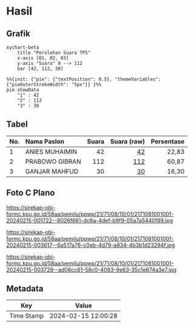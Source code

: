 # Hasil

## Grafik

```mermaid
xychart-beta
    title "Perolehan Suara TPS"
    x-axis [01, 02, 03]
    y-axis "Suara" 0 --> 112
    bar [42, 112, 30]
```

```mermaid
%%{init: {"pie": {"textPosition": 0.5}, "themeVariables": {"pieOuterStrokeWidth": "5px"}} }%%
pie showData
    "1" : 42
    "2" : 112
    "3" : 30
```

## Tabel

| No. | Nama Paslon    | Suara | Suara (raw) | Persentase |
|:--- |:-------------- | -----:| -----------:| ----------:|
| 1   | ANIES MUHAIMIN | 42    | [42][p-1]   | 22,83      |
| 2   | PRABOWO GIBRAN | 112   | [112][p-2]  | 60,87      |
| 3   | GANJAR MAHFUD  | 30    | [30][p-3]   | 16,30      |


[p-1]: https://github.com/gigit-pemilu/pemilu-2024-21-kepulauan-riau/blob/main/pilpres/hitung-suara/sub/21-kepulauan-riau/sub/71-kota-batam/sub/08-galang/sub/1001-sijantung/sub/001-tps/sub/paslon-1.txt
[p-2]: https://github.com/gigit-pemilu/pemilu-2024-21-kepulauan-riau/blob/main/pilpres/hitung-suara/sub/21-kepulauan-riau/sub/71-kota-batam/sub/08-galang/sub/1001-sijantung/sub/001-tps/sub/paslon-2.txt
[p-3]: https://github.com/gigit-pemilu/pemilu-2024-21-kepulauan-riau/blob/main/pilpres/hitung-suara/sub/21-kepulauan-riau/sub/71-kota-batam/sub/08-galang/sub/1001-sijantung/sub/001-tps/sub/paslon-3.txt

## Foto C Plano

https://sirekap-obj-formc.kpu.go.id/58aa/pemilu/ppwp/21/71/08/10/01/2171081001001-20240215-001722--8026f661-dc6a-4def-b9f9-05a7a5440f89.jpg

https://sirekap-obj-formc.kpu.go.id/58aa/pemilu/ppwp/21/71/08/10/01/2171081001001-20240215-003617--6a517a76-c0eb-4d79-a834-4b3b1d23294f.jpg

https://sirekap-obj-formc.kpu.go.id/58aa/pemilu/ppwp/21/71/08/10/01/2171081001001-20240215-003729--ad06cc61-58c0-4093-9e63-35c1e674a3e7.jpg


## Metadata

| Key        | Value               |
| ---------- | ------------------- |
| Time Stamp | 2024-02-15 12:00:28 |




